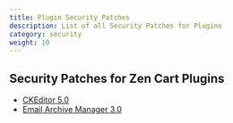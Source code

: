 ```yaml
---
title: Plugin Security Patches 
description: List of all Security Patches for Plugins
category: security
weight: 10
---
```


## Security Patches for Zen Cart Plugins  
* [CKEditor 5.0](https://www.zen-cart.com/downloads.php?do=file&id=1098)
* [Email Archive Manager 3.0](https://www.zen-cart.com/downloads.php?do=file&id=101)

